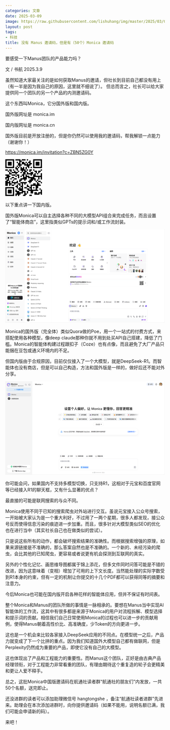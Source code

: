 ```yaml
---
categories: 文章
date: 2025-03-09
image: https://raw.githubusercontent.com/lishuhang/img/master/2025/03/09/01.png
layout: post
tags:
- 科技
title: 没有 Manus 邀请码，但是有（50个）Monica 邀请码
---
```


要感受一下Manus团队的产品能力吗？

文 / 书航 2025.3.9

虽然知道大家最关注的是如何获取Manus的邀请，但社长到目前自己都没有用上（有一半是因为我自己的原因，这里就不细说了）。
但总而言之，社长可以给大家提供同一个团队的另一个产品的内测邀请码。

这个东西叫Monica，它分国外版和国内版。

国外版网址是 monica.im

国内版网址是 monica.cn

国外版目前是开放注册的，但是你仍然可以使用我的邀请码，帮我解锁一点能力（谢谢你！）

https://monica.im/invitation?c=ZBN5ZG0Y

![](https://raw.githubusercontent.com/lishuhang/img/master/2025/03/09/02.png)

以下重点讲一下国内版。

国外版Monica可以自主选择各种不同的大模型API组合来完成任务，而且设置了“智能体商店”，这里指类似GPTs的提示词和/或工作流封装。

![](https://raw.githubusercontent.com/lishuhang/img/master/2025/03/09/03.png)

Monica的国外版（完全体）类似Quora做的Poe，用一个一站式的付费方式，来搭配使用各种模型，像deep claude那种你就不用到处买API自己搭建，降低了门槛。Monica的智能体构建过程跟扣子（Coze）也有点像，而且避免了大厂产品只能捆在豆包或通义环境内的不足。

但国内版由于合规原因，目前仅仅接入了一个大模型，就是DeepSeek-R1。而智能体也没有商店，但是可以自己构造，方法和国外版是一样的，做好后还不能对外分享。

![](https://raw.githubusercontent.com/lishuhang/img/master/2025/03/09/04.png)

你可能会问，如果国内不支持多模型切换，只支持R1，这相对于元宝和百度官网等已经接入R1的聊天框，又有什么显著的优点？

最直接的可能是联网搜索的与众不同。

Monica使用不同于已知的搜索爬虫对外站进行交互。虽说元宝接入公众号搜索，一开始被大家认为是一个重大利好，不过用了一两个星期，很多人都发现，接公众号反而使得信息污染的痕迹进一步加重。而且，很多针对大模型类似SEO的优化也在进行当中（其实社长自己也在做类似的尝试）。

只是说这些所有的动作，都会破坏搜索结果的准确性。而根据搜索增强的原理，如果来源链接是不准确的，那么答案自然也是不准确的。一个新的、未经污染的爬虫，会比其他的已知爬虫，更容易或者说更有机会探测到互联网的真实。

另外的个性化记忆、画思维导图都属于锦上添花，但多文件同时问答可能是不错的改进，因为这意味着（变相）增加了可用的上下文长度。当然能处理的实际字数受到R1本身的约束，但有一定的机制让你提交的十几个PDF都可以获得同等的摘要和注意力。

今后Monica也可能在国内版开启各种花样的智能体应用，但并不保证有时间表。

整个Monica和Manus的团队所做的事情是一脉相承的。要想在Manus当中实现AI智能体的工作流，这其中有很多都是来源于Monica的用户对流程拆解、模型选择和提示词的贡献。相信我们自己日常使用Monica的过程也可以进一步的贡献用例，使得Manus朝着高性价比、高准确度，少Token的方向更进一步。

这也是一个机会来比较各家接入DeepSeek应用的不同点。在模型统一之后，产品力就变成了下一个比拼的重点。因为我们知道国外大模型自己都有做联网，但是Perplexity仍然成为重要的产品，即使它没有自己的大模型。

这也体现出了产品和工程能力的重要性。而Manus这个团队，正好是由古典产品经理领衔，对于工程能力非常看重的团队，有理由期待这个重复造的轮子会更精美和更让人爱不释手。

总之，这批Monica中国版邀请码在航通社读者群“航通社的朋友们”内发放，一共50个名额，送完即止。

还没进群的读者可以添加助理微信号 hangtongshe ，备注“航通社读者进群”先进来。助理会在本次添加进群时，向你提供邀请码（如果不能用，说明名额已满，我们可能会申请新的码）。

来吧！